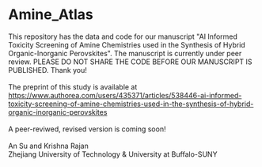# Amine_Atlas
 This repository has the data and code for our manuscript "AI Informed Toxicity Screening of Amine Chemistries used in the Synthesis of Hybrid Organic-Inorganic Perovskites". The manuscript is currently under peer review. PLEASE DO NOT SHARE THE CODE BEFORE OUR MANUSCRIPT IS PUBLISHED. Thank you!<br>
 <br> The preprint of this study is available at https://www.authorea.com/users/435371/articles/538446-ai-informed-toxicity-screening-of-amine-chemistries-used-in-the-synthesis-of-hybrid-organic-inorganic-perovskites <br>
 <br> A peer-reviwed, revised version is coming soon! <br>
<br> 
An Su and Krishna Rajan<br>
Zhejiang University of Technology & University at Buffalo-SUNY

